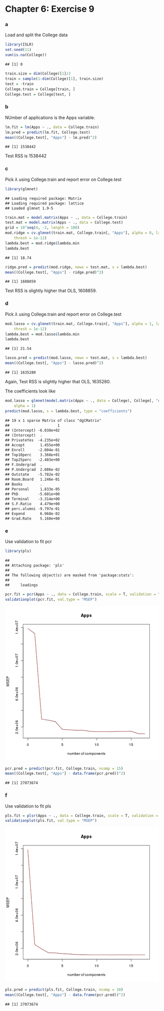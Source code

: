 Chapter 6: Exercise 9
========================================================

### a
Load and split the College data

```r
library(ISLR)
set.seed(11)
sum(is.na(College))
```

```
## [1] 0
```

```r
train.size = dim(College)[1]/2
train = sample(1:dim(College)[1], train.size)
test = -train
College.train = College[train, ]
College.test = College[test, ]
```


### b
NUmber of applications is the Apps variable.

```r
lm.fit = lm(Apps ~ ., data = College.train)
lm.pred = predict(lm.fit, College.test)
mean((College.test[, "Apps"] - lm.pred)^2)
```

```
## [1] 1538442
```

Test RSS is $1538442$

### c
Pick $\lambda$ using College.train and report error on College.test

```r
library(glmnet)
```

```
## Loading required package: Matrix
## Loading required package: lattice
## Loaded glmnet 1.9-5
```

```r
train.mat = model.matrix(Apps ~ ., data = College.train)
test.mat = model.matrix(Apps ~ ., data = College.test)
grid = 10^seq(4, -2, length = 100)
mod.ridge = cv.glmnet(train.mat, College.train[, "Apps"], alpha = 0, lambda = grid, 
    thresh = 1e-12)
lambda.best = mod.ridge$lambda.min
lambda.best
```

```
## [1] 18.74
```

```r
ridge.pred = predict(mod.ridge, newx = test.mat, s = lambda.best)
mean((College.test[, "Apps"] - ridge.pred)^2)
```

```
## [1] 1608859
```

Test RSS is slightly higher that OLS, $1608859$.

### d
Pick $\lambda$ using College.train and report error on College.test

```r
mod.lasso = cv.glmnet(train.mat, College.train[, "Apps"], alpha = 1, lambda = grid, 
    thresh = 1e-12)
lambda.best = mod.lasso$lambda.min
lambda.best
```

```
## [1] 21.54
```

```r
lasso.pred = predict(mod.lasso, newx = test.mat, s = lambda.best)
mean((College.test[, "Apps"] - lasso.pred)^2)
```

```
## [1] 1635280
```

Again, Test RSS is slightly higher that OLS, $1635280$.

The coefficients look like

```r
mod.lasso = glmnet(model.matrix(Apps ~ ., data = College), College[, "Apps"], 
    alpha = 1)
predict(mod.lasso, s = lambda.best, type = "coefficients")
```

```
## 19 x 1 sparse Matrix of class "dgCMatrix"
##                      1
## (Intercept) -6.038e+02
## (Intercept)  .        
## PrivateYes  -4.235e+02
## Accept       1.455e+00
## Enroll      -2.004e-01
## Top10perc    3.368e+01
## Top25perc   -2.403e+00
## F.Undergrad  .        
## P.Undergrad  2.086e-02
## Outstate    -5.782e-02
## Room.Board   1.246e-01
## Books        .        
## Personal     1.833e-05
## PhD         -5.601e+00
## Terminal    -3.314e+00
## S.F.Ratio    4.479e+00
## perc.alumni -9.797e-01
## Expend       6.968e-02
## Grad.Rate    5.160e+00
```


### e
Use validation to fit pcr

```r
library(pls)
```

```
## 
## Attaching package: 'pls'
## 
## The following object(s) are masked from 'package:stats':
## 
##     loadings
```

```r
pcr.fit = pcr(Apps ~ ., data = College.train, scale = T, validation = "CV")
validationplot(pcr.fit, val.type = "MSEP")
```

![plot of chunk 9e](figure/9e.png) 

```r
pcr.pred = predict(pcr.fit, College.train, ncomp = 15)
mean((College.test[, "Apps"] - data.frame(pcr.pred))^2)
```

```
## [1] 27073674
```


### f
Use validation to fit pls

```r
pls.fit = plsr(Apps ~ ., data = College.train, scale = T, validation = "CV")
validationplot(pls.fit, val.type = "MSEP")
```

![plot of chunk 9f](figure/9f.png) 

```r
pls.pred = predict(pls.fit, College.train, ncomp = 10)
mean((College.test[, "Apps"] - data.frame(pcr.pred))^2)
```

```
## [1] 27073674
```

